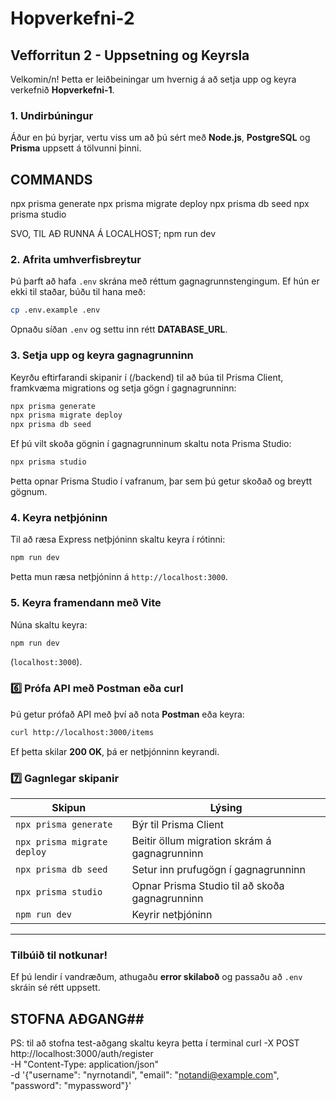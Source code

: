 # Hopverkefni-2

## Vefforritun 2 - Uppsetning og Keyrsla

Velkomin/n! Þetta er leiðbeiningar um hvernig á að setja upp og keyra verkefnið **Hopverkefni-1**.

### **1️. Undirbúningur**
Áður en þú byrjar, vertu viss um að þú sért með **Node.js**, **PostgreSQL** og **Prisma** uppsett á tölvunni þinni.

## COMMANDS ##
npx prisma generate
npx prisma migrate deploy
npx prisma db seed
npx prisma studio

SVO, TIL AÐ RUNNA Á LOCALHOST;
npm run dev


### **2. Afrita umhverfisbreytur**
Þú þarft að hafa `.env` skrána með réttum gagnagrunnstengingum.
Ef hún er ekki til staðar, búðu til hana með:
```bash
cp .env.example .env
```
Opnaðu síðan `.env` og settu inn rétt **DATABASE_URL**.

### **3. Setja upp og keyra gagnagrunninn**
Keyrðu eftirfarandi skipanir í (/backend) til að búa til Prisma Client, framkvæma migrations og setja gögn í gagnagrunninn:

```bash
npx prisma generate
npx prisma migrate deploy
npx prisma db seed
```

Ef þú vilt skoða gögnin í gagnagrunninum skaltu nota Prisma Studio:
```bash
npx prisma studio
```
Þetta opnar Prisma Studio í vafranum, þar sem þú getur skoðað og breytt gögnum.

### **4. Keyra netþjóninn**
Til að ræsa Express netþjóninn skaltu keyra í rótinni:
```bash
npm run dev
```
Þetta mun ræsa netþjóninn á `http://localhost:3000`.

### **5. Keyra framendann með Vite**
Núna skaltu keyra:
```bash
npm run dev
```
(`localhost:3000`).

### **6️⃣ Prófa API með Postman eða curl**
Þú getur prófað API með því að nota **Postman** eða keyra:
```bash
curl http://localhost:3000/items
```
Ef þetta skilar **200 OK**, þá er netþjónninn keyrandi.

### **7️⃣ Gagnlegar skipanir**
| Skipun | Lýsing |
|--------|---------|
| `npx prisma generate` | Býr til Prisma Client |
| `npx prisma migrate deploy` | Beitir öllum migration skrám á gagnagrunninn |
| `npx prisma db seed` | Setur inn prufugögn í gagnagrunninn |
| `npx prisma studio` | Opnar Prisma Studio til að skoða gagnagrunninn |
| `npm run dev` | Keyrir netþjóninn |

---

### **Tilbúið til notkunar!**
Ef þú lendir í vandræðum, athugaðu **error skilaboð** og passaðu að `.env` skráin sé rétt uppsett.



## STOFNA AÐGANG##
PS: til að stofna test-aðgang skaltu keyra þetta í terminal
curl -X POST http://localhost:3000/auth/register \
     -H "Content-Type: application/json" \
     -d '{"username": "nyrnotandi", "email": "notandi@example.com", "password": "mypassword"}'
